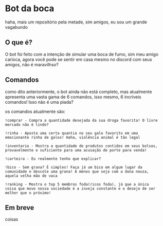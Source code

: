 # Bot da boca

haha, mais um repositório pela metade, sim amigos, eu sou um grande vagabundo

## O que é?
  
  O bot foi feito com a intenção de simular uma boca de fumo, sim meu amigo carioca, agora você pode se sentir em casa mesmo no discord com seus amigos, 
  não é maravilhso?

## Comandos
  
  como dito anteriormente, o bot ainda não está completo, mas atualmente apresenta uma vasta gama de 6 comandos, isso mesmo, 6 incríveis comandos! Isso não é uma piada?
  
  os comandos atualmente são:
    
    !comprar - Compra a quantidade desejada da sua droga favorita! O livre mercado não é lindo?
    
    !rinha - Aposta uma certa quantia no seu galo favorito em uma emocionante rinha de galos! Haha, violência animal é tão legal
    
    !inventario - Mostra a quantidade de produtos contidos em seus bolsos, provavelmente o suficiente para uma acusação de porte para venda!
    
    !carteira - Eu realmente tenho que explicar?
    
    !bico - Sem grana? É simples! Faça já um bico em algum lugar da comunidade e descole uma grana! A menos que seja com a dona neusa, aquela velha mão de vaca
    
    !ranking - Mostra o top 5 membros foda(ricos foda), já que a única coisa que move nossa sociedade é a inveja constante e o desejo de ser melhor que o próximo!
 

 ## Em breve
 
  coisas
